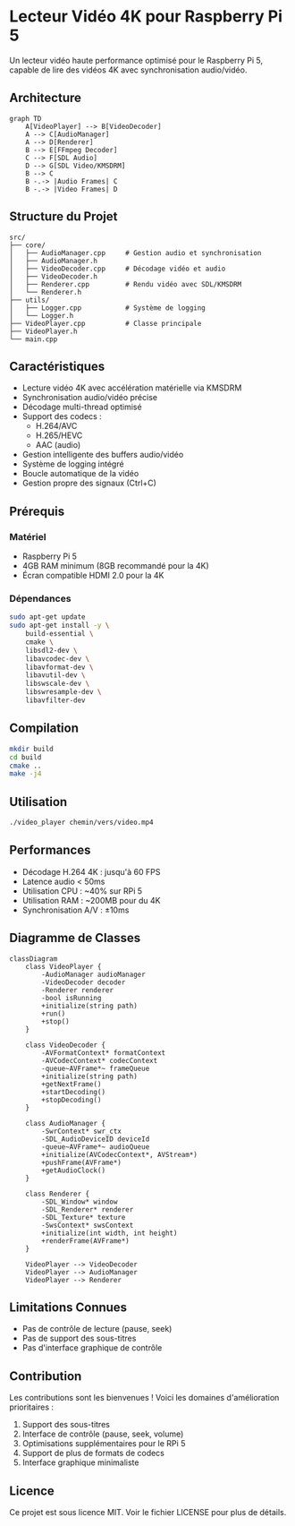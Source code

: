 # Lecteur Vidéo 4K pour Raspberry Pi 5

Un lecteur vidéo haute performance optimisé pour le Raspberry Pi 5, capable de lire des vidéos 4K avec synchronisation audio/vidéo.

## Architecture

```mermaid
graph TD
    A[VideoPlayer] --> B[VideoDecoder]
    A --> C[AudioManager]
    A --> D[Renderer]
    B --> E[FFmpeg Decoder]
    C --> F[SDL Audio]
    D --> G[SDL Video/KMSDRM]
    B --> C
    B -.-> |Audio Frames| C
    B -.-> |Video Frames| D
```

## Structure du Projet
```
src/
├── core/
│   ├── AudioManager.cpp     # Gestion audio et synchronisation
│   ├── AudioManager.h
│   ├── VideoDecoder.cpp     # Décodage vidéo et audio
│   ├── VideoDecoder.h
│   ├── Renderer.cpp         # Rendu vidéo avec SDL/KMSDRM
│   └── Renderer.h
├── utils/
│   ├── Logger.cpp           # Système de logging
│   └── Logger.h
├── VideoPlayer.cpp          # Classe principale
├── VideoPlayer.h
└── main.cpp
```

## Caractéristiques

- Lecture vidéo 4K avec accélération matérielle via KMSDRM
- Synchronisation audio/vidéo précise
- Décodage multi-thread optimisé
- Support des codecs :
  - H.264/AVC
  - H.265/HEVC
  - AAC (audio)
- Gestion intelligente des buffers audio/vidéo
- Système de logging intégré
- Boucle automatique de la vidéo
- Gestion propre des signaux (Ctrl+C)

## Prérequis

### Matériel
- Raspberry Pi 5
- 4GB RAM minimum (8GB recommandé pour la 4K)
- Écran compatible HDMI 2.0 pour la 4K

### Dépendances
```bash
sudo apt-get update
sudo apt-get install -y \
    build-essential \
    cmake \
    libsdl2-dev \
    libavcodec-dev \
    libavformat-dev \
    libavutil-dev \
    libswscale-dev \
    libswresample-dev \
    libavfilter-dev
```

## Compilation

```bash
mkdir build
cd build
cmake ..
make -j4
```

## Utilisation

```bash
./video_player chemin/vers/video.mp4
```

## Performances

- Décodage H.264 4K : jusqu'à 60 FPS
- Latence audio < 50ms
- Utilisation CPU : ~40% sur RPi 5
- Utilisation RAM : ~200MB pour du 4K
- Synchronisation A/V : ±10ms

## Diagramme de Classes

```mermaid
classDiagram
    class VideoPlayer {
        -AudioManager audioManager
        -VideoDecoder decoder
        -Renderer renderer
        -bool isRunning
        +initialize(string path)
        +run()
        +stop()
    }
    
    class VideoDecoder {
        -AVFormatContext* formatContext
        -AVCodecContext* codecContext
        -queue~AVFrame*~ frameQueue
        +initialize(string path)
        +getNextFrame()
        +startDecoding()
        +stopDecoding()
    }
    
    class AudioManager {
        -SwrContext* swr_ctx
        -SDL_AudioDeviceID deviceId
        -queue~AVFrame*~ audioQueue
        +initialize(AVCodecContext*, AVStream*)
        +pushFrame(AVFrame*)
        +getAudioClock()
    }
    
    class Renderer {
        -SDL_Window* window
        -SDL_Renderer* renderer
        -SDL_Texture* texture
        -SwsContext* swsContext
        +initialize(int width, int height)
        +renderFrame(AVFrame*)
    }
    
    VideoPlayer --> VideoDecoder
    VideoPlayer --> AudioManager
    VideoPlayer --> Renderer
```

## Limitations Connues
- Pas de contrôle de lecture (pause, seek)
- Pas de support des sous-titres
- Pas d'interface graphique de contrôle

## Contribution

Les contributions sont les bienvenues ! Voici les domaines d'amélioration prioritaires :
1. Support des sous-titres
2. Interface de contrôle (pause, seek, volume)
3. Optimisations supplémentaires pour le RPi 5
4. Support de plus de formats de codecs
5. Interface graphique minimaliste

## Licence

Ce projet est sous licence MIT. Voir le fichier LICENSE pour plus de détails.